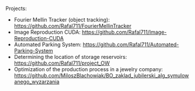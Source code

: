 Projects: </br>
* Fourier Mellin Tracker (object tracking): https://github.com/Rafal711/FourierMellinTracker
* Image Reproduction CUDA: https://github.com/Rafal711/Image-Reproduction-CUDA
* Automated Parking System: https://github.com/Rafal711/Automated-Parking-System
* Determining the location of storage reservoirs: https://github.com/Rafal711/project_OW
* Optimization of the production process in a jewelry company: https://github.com/MiloszBlachowiak/BO_zaklad_jubilerski_alg_symulowanego_wyzarzania
